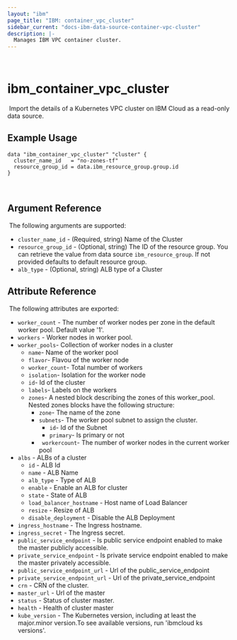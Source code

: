 ```yaml
---
layout: "ibm"
page_title: "IBM: container_vpc_cluster"
sidebar_current: "docs-ibm-data-source-container-vpc-cluster"
description: |-
  Manages IBM VPC container cluster.
---
```

​
# ibm\_container_vpc_cluster
​
Import the details of a Kubernetes VPC cluster on IBM Cloud as a read-only data source.
​
## Example Usage
```hcl
data "ibm_container_vpc_cluster" "cluster" {
  cluster_name_id   = "no-zones-tf"
  resource_group_id = data.ibm_resource_group.group.id
}
```
​
## Argument Reference
​
The following arguments are supported:

* `cluster_name_id` - (Required, string) Name of the Cluster
* `resource_group_id` - (Optional, string) The ID of the resource group. You can retrieve the value from data source `ibm_resource_group`. If not provided defaults to default resource group.
* `alb_type` - (Optional, string) ALB type of a Cluster
​
​
## Attribute Reference
​
The following attributes are exported:
​
* `worker_count` - The number of worker nodes per zone in the default worker pool. Default value '1'.
* `workers` - Worker nodes in worker pool.
* `worker_pools`- Collection of worker nodes in a cluster
    * `name`- Name of the worker pool
    * `flavor`- Flavou of the worker node
    * `worker_count`- Total number of workers
    * `isolation`- Isolation for the worker node
    * `id`- Id of the cluster
    * `labels`- Labels on the workers
    * `zones`- A nested block describing the zones of this worker_pool. Nested zones blocks have the following structure:
        * `zone`- The name of the zone
        * `subnets`- The worker pool subnet to assign the cluster. 
            * `id`- Id of the Subnet
            * `primary`- Is primary or not
        * ` workercount`- The number of worker nodes in the current worker pool
* `albs` - ALBs of a cluster
    * `id` - ALB Id
    * `name` - ALB Name
    * `alb_type` - Type of ALB
    * `enable` - Enable an ALB for cluster
    * `state` - State of ALB
    * `load_balancer_hostname` - Host name of Load Balancer
    * `resize` - Resize of ALB
    * `disable_deployment` - Disable the ALB Deployment
* `ingress_hostname` - The Ingress hostname.
* `ingress_secret` - The Ingress secret.
* `public_service_endpoint` -  Is public service endpoint enabled to make the master publicly accessible.
* `private_service_endpoint` -  Is private service endpoint enabled to make the master privately accessible.
* `public_service_endpoint_url` - Url of the public_service_endpoint
* `private_service_endpoint_url` - Url of the private_service_endpoint
* `crn` - CRN of the cluster.
* `master_url` - Url of the master
* `status` - Status of cluster master.
* `health` - Health of cluster master
* `kube_version` -  The Kubernetes version, including at least the major.minor version.To see available versions, run 'ibmcloud ks versions'.